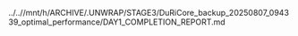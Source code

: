 ../..//mnt/h/ARCHIVE/.UNWRAP/STAGE3/DuRiCore_backup_20250807_094339_optimal_performance/DAY1_COMPLETION_REPORT.md